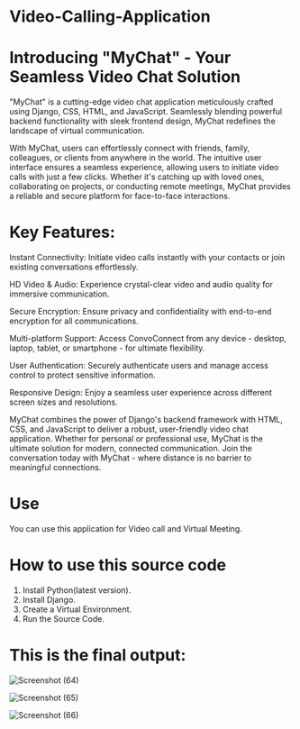 # Video-Calling-Application

# Introducing "MyChat" - Your Seamless Video Chat Solution

"MyChat" is a cutting-edge video chat application meticulously crafted using Django, CSS, HTML, and JavaScript. Seamlessly blending powerful backend functionality with sleek frontend design, MyChat redefines the landscape of virtual communication.

With MyChat, users can effortlessly connect with friends, family, colleagues, or clients from anywhere in the world. The intuitive user interface ensures a seamless experience, allowing users to initiate video calls with just a few clicks. Whether it's catching up with loved ones, collaborating on projects, or conducting remote meetings, MyChat provides a reliable and secure platform for face-to-face interactions.

# Key Features:

Instant Connectivity: Initiate video calls instantly with your contacts or join existing conversations effortlessly.

HD Video & Audio: Experience crystal-clear video and audio quality for immersive communication.


Secure Encryption: Ensure privacy and confidentiality with end-to-end encryption for all communications.

Multi-platform Support: Access ConvoConnect from any device - desktop, laptop, tablet, or smartphone - for ultimate flexibility.


User Authentication: Securely authenticate users and manage access control to protect sensitive information.

Responsive Design: Enjoy a seamless user experience across different screen sizes and resolutions.

MyChat combines the power of Django's backend framework with HTML, CSS, and JavaScript to deliver a robust, user-friendly video chat application. Whether for personal or professional use, MyChat is the ultimate solution for modern, connected communication. Join the conversation today with MyChat - where distance is no barrier to meaningful connections.

# Use
You can use this application for Video call and Virtual Meeting.

# How to use this source code
1. Install Python(latest version).
2. Install Django.
3. Create a Virtual Environment.
4. Run the Source Code.


# This is the final output:
![Screenshot (64)](https://github.com/Gagan-Bahuguna/Video-Calling-Application/assets/161736137/7e0034f0-af0e-4ea6-83d5-374cc91c3363)

![Screenshot (65)](https://github.com/Gagan-Bahuguna/Video-Calling-Application/assets/161736137/dcb7f3c7-a1bb-497c-b878-b2eea6a9107f)

![Screenshot (66)](https://github.com/Gagan-Bahuguna/Video-Calling-Application/assets/161736137/caa00d08-82fd-45ec-9c3d-6b2008e14d5d)

